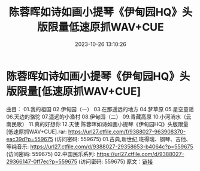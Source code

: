 ﻿---
title: 陈蓉晖如诗如画小提琴《伊甸园HQ》头版限量低速原抓WAV+CUE
date: 2023-10-26 13:10:26
categories: 古典音乐、新世纪、纯音雅乐
tags: 纯音雅乐
---
# 陈蓉晖如诗如画小提琴《伊甸园HQ》头版限量[低速原抓WAV+CUE]

曲目：
01.我的祖国
02.伊甸园（一）
03.在那遥远的地方
04.梦草原
05.星空童谣
06.天边的骆驼
07.遥远的小渔村
08.伊甸园（二）
09.青藏高原
10.小河淌水（云南民歌）
11.真的好想你
12.天使
陈蓉晖如诗如画小提琴《伊甸园HQ》头版限量[低速原抓WAV+CUE].rar: https://url27.ctfile.com/f/9388027-963908370-eac39d?p=559675
(访问密码: 559675)
01.古典,新世纪,班得瑞、钢琴、吉他、等纯音乐: https://url27.ctfile.com/d/9388027-29358653-b4064c?p=559675
(访问密码: 559675)
02.中国民乐系列: https://url27.ctfile.com/d/9388027-29366147-0ff7ec?p=559675
(访问密码: 559675)
原文：[链接](https://blog.sina.com.cn/s/blog_1647c7e76010313me.html)